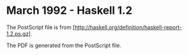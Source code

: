 # March 1992 - Haskell 1.2

The PostScript file is from
[http://haskell.org/definition/haskell-report-1.2.ps.gz].

The PDF is generated from the PostScript file.

